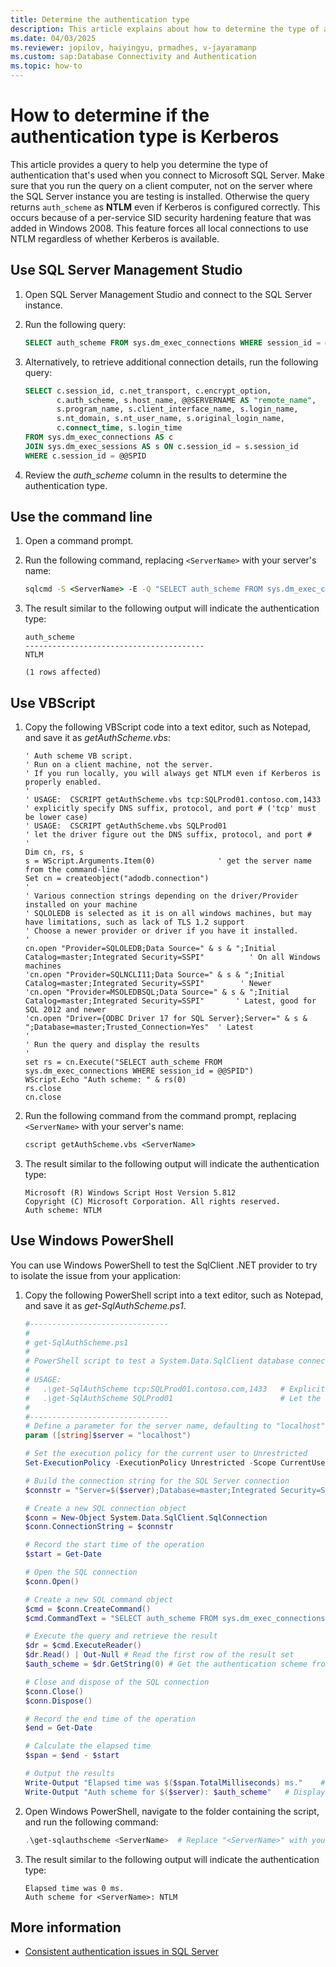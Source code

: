 ```yaml
---
title: Determine the authentication type
description: This article explains about how to determine the type of authentication that's used when you connect to SQL Server.
ms.date: 04/03/2025
ms.reviewer: jopilov, haiyingyu, prmadhes, v-jayaramanp
ms.custom: sap:Database Connectivity and Authentication
ms.topic: how-to
---
```


# How to determine if the authentication type is Kerberos

This article provides a query to help you determine the type of authentication that's used when you connect to Microsoft SQL Server. Make sure that you run the query on a client computer, not on the server where the SQL Server instance you are testing is installed. Otherwise the query returns `auth_scheme` as **NTLM** even if Kerberos is configured correctly. This occurs because of a per-service SID security hardening feature that was added in Windows 2008. This feature forces all local connections to use NTLM regardless of whether Kerberos is available.

## Use SQL Server Management Studio

1. Open SQL Server Management Studio and connect to the SQL Server instance.
1. Run the following query:

   ```sql
   SELECT auth_scheme FROM sys.dm_exec_connections WHERE session_id = @@SPID
   ```
1. Alternatively, to retrieve additional connection details, run the following query:

   ```sql
   SELECT c.session_id, c.net_transport, c.encrypt_option,
          c.auth_scheme, s.host_name, @@SERVERNAME AS "remote_name",
          s.program_name, s.client_interface_name, s.login_name,
          s.nt_domain, s.nt_user_name, s.original_login_name,
          c.connect_time, s.login_time
   FROM sys.dm_exec_connections AS c
   JOIN sys.dm_exec_sessions AS s ON c.session_id = s.session_id
   WHERE c.session_id = @@SPID
   ```
1. Review the *auth_scheme* column in the results to determine the authentication type.

## Use the command line

1. Open a command prompt.
1. Run the following command, replacing `<ServerName>` with your server's name:

   ```cmd
   sqlcmd -S <ServerName> -E -Q "SELECT auth_scheme FROM sys.dm_exec_connections WHERE session_id = @@SPID"
   ```
1. The result similar to the following output will indicate the authentication type:

   ```output
   auth_scheme
   ----------------------------------------
   NTLM
   
   (1 rows affected)
   ```

## Use VBScript

1. Copy the following VBScript code into a text editor, such as Notepad, and save it as *getAuthScheme.vbs*:

     ```vbscript
     ' Auth scheme VB script.
     ' Run on a client machine, not the server.
     ' If you run locally, you will always get NTLM even if Kerberos is properly enabled.
     '
     ' USAGE:  CSCRIPT getAuthScheme.vbs tcp:SQLProd01.contoso.com,1433   ' explicitly specify DNS suffix, protocol, and port # ('tcp' must be lower case)
     ' USAGE:  CSCRIPT getAuthScheme.vbs SQLProd01                        ' let the driver figure out the DNS suffix, protocol, and port #
     '
     Dim cn, rs, s
     s = WScript.Arguments.Item(0)              ' get the server name from the command-line
     Set cn = createobject("adodb.connection")
     '
     ' Various connection strings depending on the driver/Provider installed on your machine
     ' SQLOLEDB is selected as it is on all windows machines, but may have limitations, such as lack of TLS 1.2 support
     ' Choose a newer provider or driver if you have it installed.
     '
     cn.open "Provider=SQLOLEDB;Data Source=" & s & ";Initial Catalog=master;Integrated Security=SSPI"          ' On all Windows machines
     'cn.open "Provider=SQLNCLI11;Data Source=" & s & ";Initial Catalog=master;Integrated Security=SSPI"        ' Newer
     'cn.open "Provider=MSOLEDBSQL;Data Source=" & s & ";Initial Catalog=master;Integrated Security=SSPI"       ' Latest, good for SQL 2012 and newer
     'cn.open "Driver={ODBC Driver 17 for SQL Server};Server=" & s & ";Database=master;Trusted_Connection=Yes"  ' Latest
     '
     ' Run the query and display the results
     '
     set rs = cn.Execute("SELECT auth_scheme FROM sys.dm_exec_connections WHERE session_id = @@SPID")
     WScript.Echo "Auth scheme: " & rs(0)
     rs.close
     cn.close
     ```
2. Run the following command from the command prompt, replacing `<ServerName>` with your server's name:

    ```cmd
    cscript getAuthScheme.vbs <ServerName>
    ```
1. The result similar to the following output will indicate the authentication type:

    ```output
    Microsoft (R) Windows Script Host Version 5.812
    Copyright (C) Microsoft Corporation. All rights reserved.
    Auth scheme: NTLM
    ```

## Use Windows PowerShell

You can use Windows PowerShell to test the SqlClient .NET provider to try to isolate the issue from your application:

1. Copy the following PowerShell script into a text editor, such as Notepad, and save it as *get-SqlAuthScheme.ps1*.

      ```powershell
     #-------------------------------
     #
     # get-SqlAuthScheme.ps1
     #
     # PowerShell script to test a System.Data.SqlClient database connection
     #
     # USAGE: 
     #   .\get-SqlAuthScheme tcp:SQLProd01.contoso.com,1433   # Explicitly specify DNS suffix, protocol, and port ('tcp' must be lowercase)
     #   .\get-SqlAuthScheme SQLProd01                        # Let the driver figure out the DNS suffix, protocol, and port
     #
     #-------------------------------
     # Define a parameter for the server name, defaulting to "localhost" if not provided
     param ([string]$server = "localhost")

     # Set the execution policy for the current user to Unrestricted
     Set-ExecutionPolicy -ExecutionPolicy Unrestricted -Scope CurrentUser -Force

     # Build the connection string for the SQL Server connection
     $connstr = "Server=$($server);Database=master;Integrated Security=SSPI"

     # Create a new SQL connection object
     $conn = New-Object System.Data.SqlClient.SqlConnection
     $conn.ConnectionString = $connstr

     # Record the start time of the operation
     $start = Get-Date

     # Open the SQL connection
     $conn.Open()

     # Create a new SQL command object
     $cmd = $conn.CreateCommand()
     $cmd.CommandText = "SELECT auth_scheme FROM sys.dm_exec_connections WHERE session_id = @@SPID" # Query to get the authentication scheme

     # Execute the query and retrieve the result
     $dr = $cmd.ExecuteReader()
     $dr.Read() | Out-Null # Read the first row of the result set
     $auth_scheme = $dr.GetString(0) # Get the authentication scheme from the first column

     # Close and dispose of the SQL connection
     $conn.Close()
     $conn.Dispose()

     # Record the end time of the operation
     $end = Get-Date

     # Calculate the elapsed time
     $span = $end - $start

     # Output the results
     Write-Output "Elapsed time was $($span.TotalMilliseconds) ms."    # Display the elapsed time in milliseconds
     Write-Output "Auth scheme for $($server): $auth_scheme"   # Display the authentication scheme for the server
     ```
1. Open Windows PowerShell, navigate to the folder containing the script, and run the following command:

   ```powershell
   .\get-sqlauthscheme <ServerName>  # Replace "<ServerName>" with your server name.
   ```
1. The result similar to the following output will indicate the authentication type:

   ```output
   Elapsed time was 0 ms.
   Auth scheme for <ServerName>: NTLM
   ```

## More information

- [Consistent authentication issues in SQL Server](consistent-authentication-connectivity-issues.md)
